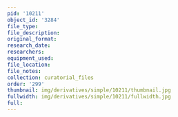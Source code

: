 ```yaml
---
pid: '10211'
object_id: '3284'
file_type:
file_description:
original_format:
research_date:
researchers:
equipment_used:
file_location:
file_notes:
collection: curatorial_files
order: '299'
thumbnail: img/derivatives/simple/10211/thumbnail.jpg
fullwidth: img/derivatives/simple/10211/fullwidth.jpg
full:
---
```

